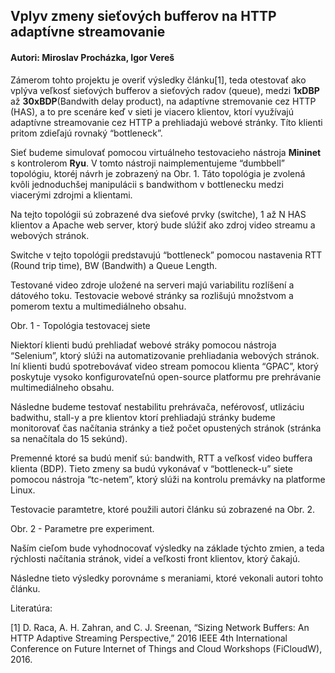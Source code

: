 ## Vplyv zmeny sieťových bufferov na HTTP adaptívne streamovanie

#### Autori: Miroslav Procházka, Igor Vereš

Zámerom tohto projektu je overiť výsledky článku[1], teda otestovať ako vplýva veľkosť sieťových bufferov a sieťových radov (queue), medzi **1xDBP** až **30xBDP**(Bandwith delay product), na adaptívne stremovanie cez HTTP (HAS), a to pre scenáre keď v sieti je viacero klientov, ktorí využívajú adaptívne streamovanie cez HTTP a prehliadajú webové stránky. Títo klienti pritom zdieľajú rovnaký “bottleneck”. 

Sieť budeme simulovať pomocou virtuálneho testovacieho nástroja **Mininet** s kontrolerom **Ryu**. V tomto nástroji naimplementujeme “dumbbell” topológiu, ktoréj návrh je zobrazený na Obr. 1. Táto topológia je zvolená kvôli jednoduchšej manipulácii s bandwithom v bottlenecku medzi viacerými zdrojmi a klientami.

Na tejto topológii sú zobrazené dva sieťové prvky (switche), 1 až N HAS klientov a Apache web server, ktorý bude slúžiť ako zdroj video streamu a webových stránok.

Switche v tejto topológii predstavujú “bottleneck” pomocou nastavenia RTT (Round trip time), BW (Bandwith) a Queue Length.

Testované video zdroje uložené na serveri majú variabilitu rozlíšení a dátového toku. Testovacie webové stránky sa rozlišujú množstvom a pomerom textu a multimediálneho obsahu.


Obr. 1 - Topológia testovacej siete

Niektorí klienti budú prehliadať webové stráky pomocou nástroja “Selenium”, ktorý slúži na automatizovanie prehliadania webových stránok. Iní klienti budú spotrebovávať video stream pomocou klienta “GPAC”, ktorý poskytuje vysoko konfigurovateľnú open-source platformu pre prehrávanie multimediálneho obsahu.

Následne budeme testovať nestabilitu prehrávača, neférovosť, utlizáciu badwithu, stall-y a pre klientov ktorí prehliadajú stránky budeme monitorovať čas načítania stránky a tiež počet opustených stránok (stránka sa nenačítala do 15 sekúnd).

Premenné ktoré sa budú meniť sú: bandwith, RTT a veľkosť video buffera klienta (BDP). Tieto zmeny sa budú vykonávať v “bottleneck-u” siete pomocou nástroja “tc-netem”, ktorý slúži na kontrolu premávky na platforme Linux.

Testovacie paramtetre, ktoré použili autori článku sú zobrazené na Obr. 2.


Obr. 2 - Parametre pre experiment.

Naším cieľom bude vyhodnocovať výsledky na základe týchto zmien, a teda rýchlosti načítania stránok, videí a veľkosti front klientov, ktorý čakajú.

Následne tieto výsledky porovnáme s meraniami, ktoré vekonali autori tohto článku.

Literatúra:

[1] 	D. Raca, A. H. Zahran, and C. J. Sreenan, “Sizing Network Buffers: An HTTP Adaptive Streaming Perspective,” 2016 IEEE 4th International Conference on Future Internet of Things and Cloud Workshops (FiCloudW), 2016.

